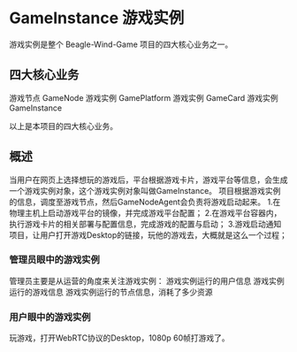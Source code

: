 # GameInstance 游戏实例

游戏实例是整个 Beagle-Wind-Game 项目的四大核心业务之一。

## 四大核心业务

游戏节点 GameNode
游戏实例 GamePlatform
游戏实例 GameCard
游戏实例 GameInstance

以上是本项目的四大核心业务。

## 概述

当用户在网页上选择想玩的游戏后，平台根据游戏卡片，游戏平台等信息，会生成一个游戏实例对象，这个游戏实例对象叫做GameInstance。
项目根据游戏实例的信息，调度至游戏节点，然后GameNodeAgent会负责将游戏启动起来。
1.在物理主机上启动游戏平台的镜像，并完成游戏平台配置；
2.在游戏平台容器内，执行游戏卡片的相关部署与配置信息，完成游戏的配置与启动；
3.游戏启动通知项目，让用户打开游戏Desktop的链接，玩他的游戏去，大概就是这么一个过程；

### 管理员眼中的游戏实例

管理员主要是从运营的角度来关注游戏实例：
游戏实例运行的用户信息
游戏实例运行的游戏信息
游戏实例运行的节点信息，消耗了多少资源

### 用户眼中的游戏实例

玩游戏，打开WebRTC协议的Desktop，1080p 60帧打游戏了。
